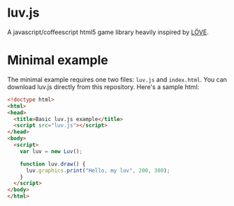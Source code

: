 luv.js
======
A javascript/coffeescript html5 game library heavily inspired by [LÖVE](http://love2d.org).

Minimal example
===============

The minimal example requires one two files: `luv.js` and `index.html`. You can download luv.js directly from this repository. Here's a sample html:

``` html
<!doctype html>
<html>
<head>
  <title>Basic luv.js example</title>
  <script src="luv.js"></script>
</head>
<body>
  <script>
    var luv = new Luv();

    function luv.draw() {
      luv.graphics.print("Hello, my luv", 200, 300);
    }
  </script>
</body>
</html>
```
